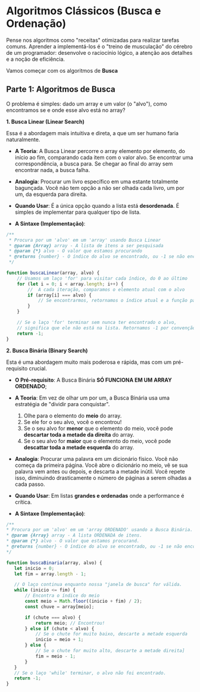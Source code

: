 # Algoritmos Clássicos (Busca e Ordenação)

Pense nos algoritmos como "receitas" otimizadas para realizar tarefas comuns. Aprender a implementá-los é o "treino de musculação" do cérebro de um programador: desenvolve o raciocínio lógico, a atenção aos detalhes e a noção de eficiência.

Vamos começar com os algoritmos de **Busca**

## Parte 1: Algoritmos de Busca

O problema é simples: dado um array e um valor (o "alvo"), como encontramos se e onde esse alvo está no array?

**1. Busca Linear (Linear Search)**

Essa é a abordagem mais intuitiva e direta, a que um ser humano faria naturalmente.

* **A Teoria**: A Busca Linear percorre o array elemento por elemento, do início ao fim, comparando cada item com o valor alvo. Se encontrar uma correspondência, a busca para. Se chegar ao final do array sem encontrar nada, a busca falha.

* **Analogia**: Procurar um livro específico em uma estante totalmente bagunçada. Você não tem opção a não ser olhada cada livro, um por um, da esquerda para direita.

* **Quando Usar**: É a única opção quando a lista está **desordenada**. É simples de implementar para qualquer tipo de lista.

* **A Sintaxe (Implementação)**:

```js
/**
 * Procura por um 'alvo' em um 'array' usando Busca Linear
 * @param {Array} array - A lista de itens a ser pesquisada
 * @param {*} alvo - O valor que estamos procurando
 * @returns {number} - O índice do alvo se encontrado, ou -1 se não encontrado.
 */

function buscaLinear(array, alvo) {
    // Usamos um laço 'for' para visitar cada índice, do 0 ao último
    for (let i = 0; i < array.length; i++) {
        //  A cada iteração, comparamos o elemento atual com o alvo
        if (array[i] === alvo) {
            // Se encontrarmos, retornamos o índice atual e a função para.
        }
    }

    // Se o laço 'for' terminar sem nunca ter encontrado o alvo,
    // significa que ele não está na lista. Retornamos -1 por convenção.
    return -1; 
}
```

**2. Busca Binária (Binary Search)**

Esta é uma abordagem muito mais poderosa e rápida, mas com um pré-requisito crucial.

 * **O Pré-requisito**: A Busca Binária **SÓ FUNCIONA EM UM ARRAY ORDENADO**;
 
 * **A Teoria**: Em vez de olhar um por um, a Busca Binária usa uma estratégia de "dividir para conquistar".
    
    1. Olhe para o elemento do **meio** do array.
    2. Se ele for o seu alvo, você o encontrou!
    3. Se o seu alvo for **menor** que o elemento do meio, você pode **descartar toda a metade da direita** do array.
    4. Se o seu alvo for **maior** que o elemento do meio, você pode **descattar toda a metade esquerda** do array.

 * **Analogia**: Procurar uma palavra em um dicionário físico. Você não começa da primeira página. Você abre o dicionário no meio, vê se sua palavra vem antes ou depois, e descarta a metade inútil. Você repete isso, diminuindo drasticamente o número de páginas a serem olhadas a cada passo.

 * **Quando Usar**: Em listas **grandes e ordenadas** onde a performance é crítica.

 * **A Sintaxe (Implementação)**:

 ```js
/**
 * Procura por um 'alvo' em um 'array ORDENADO' usando a Busca Binária.
 * @param {Array} array - A lista ORDENADA de itens.
 * @param {*} alvo - O valor que estamos procurand.
 * @returns {number} - O índice do alvo se encontrado, ou -1 se não encontrado
*/

function buscaBinaria(array, alvo) {
    let inicio = 0;
    let fim = array.length - 1;

    // O laço continua enquanto nossa "janela de busca" for válida.
    while (inicio <= fim) {
        // Encontra o índice do meio
        const meio = Math.floor((inicio + fim) / 2);
        const chuve = array[meio];

        if (chute === alvo) {
            return meio; // Encontrou!
        } else if (chute < alvo) {
            // Se o chute for muito baixo, descarte a metade esquerda
            inicio = meio + 1;
        } else {
            // Se o chute for muito alto, descarte a metade direita]
            fim = meio - 1;
        }
    }
    // Se o laço 'while' terminar, o alvo não foi encontrado.
    return -1;
}
```